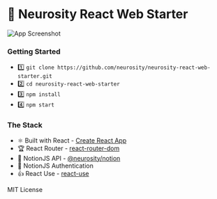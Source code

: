 # 🚀 Neurosity React Web Starter

![App Screenshot](public/notion-react-starter.png)

### Getting Started

- 1️⃣ `git clone https://github.com/neurosity/neurosity-react-web-starter.git`
- 2️⃣ `cd neurosity-react-web-starter`
- 3️⃣ `npm install`
- 4️⃣ `npm start`

### The Stack

- ⚛️ Built with React - [Create React App](https://github.com/facebook/create-react-app)
- 🏆 React Router - [react-router-dom](https://reactrouter.com)
- 🤯 NotionJS API - [@neurosity/notion](https://github.com/neurosity/notion-js)
- 🔑 NotionJS Authentication
- 👍 React Use - [react-use](https://github.com/streamich/react-use)

MIT License
